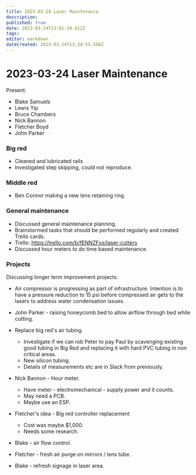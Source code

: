 ```yaml
---
title: 2023-03-24 Laser Maintenance
description: 
published: true
date: 2023-03-24T13:01:29.612Z
tags: 
editor: markdown
dateCreated: 2023-03-24T12:34:55.568Z
---
```


# 2023-03-24 Laser Maintenance

Present:
* Blake Samuels 
* Lewis Yip
* Bruce Chambers
* Nick Bannon
* Fletcher Boyd
* John Parker

### Big red
* Cleaned and lubricated rails
* Investigated step skipping, could not reproduce.

### Middle red
* Ben Connor making a new lens retaining ring.

### General maintenance

* Discussed general maintenance planning.
* Brainstormed tasks that should be performed regularly and created Trello cards.
* Trello: https://trello.com/b/fENNZFxs/laser-cutters
* Discussed hour meters to do time based maintenance.

### Projects

Discussing longer term improvement projects.

* Air compressor is progressing as part of infrastructure. Intention is to have a pressure reduction to 15 psi before compressed air gets to the lasers to address water condensation issues.

* John Parker - raising honeycomb bed to allow airflow through bed while cutting.

* Replace big red's air tubing.
  * Investigate if we can rob Peter to pay Paul by scavenging existing good tubing in Big Red and replacing it with hard PVC tubing in non critical areas.
  * New silicon tubing.
  * Details of measurements etc are in Slack from previously.
  
* Nick Bannon - Hour meter.
  * Have meter - electromechanical - supply power and it counts.
  * May need a PCB.
  * Maybe use an ESP.
  
* Fletcher's idea - Big red controller replacement
  * Cost was maybe $1,000.
  * Needs some research.
  
* Blake - air flow control.

* Fletcher - fresh air purge on mirrors / lens tube.

* Blake - refresh signage in laser area.